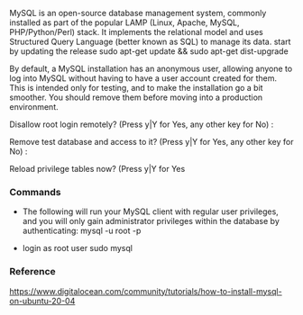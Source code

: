 MySQL is an open-source database management system, commonly installed as part of the
popular LAMP (Linux, Apache, MySQL, PHP/Python/Perl) stack. It implements the relational
model and uses Structured Query Language (better known as SQL) to manage its data.
start by updating the release sudo apt-get update && sudo apt-get dist-upgrade

By default, a MySQL installation has an anonymous user,
allowing anyone to log into MySQL without having to have
a user account created for them. This is intended only for
testing, and to make the installation go a bit smoother.
You should remove them before moving into a production
environment.

Disallow root login remotely? (Press y|Y for Yes, any other key for No) :

Remove test database and access to it? (Press y|Y for Yes, any other key for No) :

Reload privilege tables now? (Press y|Y for Yes

### Commands

- The following will run your MySQL client with regular user privileges, and you will only gain
administrator privileges within the database by authenticating:
mysql -u root -p

- login as root user
sudo mysql
 
### Reference
https://www.digitalocean.com/community/tutorials/how-to-install-mysql-on-ubuntu-20-04

